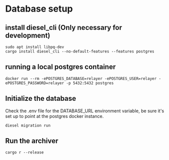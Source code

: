 # Database setup

## install diesel_cli (Only necessary for development)
```command
sudo apt install libpq-dev
cargo install diesel_cli --no-default-features --features postgres
```

## running a local postgres container

`docker run --rm -ePOSTGRES_DATABASE=relayer -ePOSTGRES_USER=relayer -ePOSTGRES_PASSWORD=relayer -p 5432:5432 postgres`

## Initialize the database

Check the .env file for the DATABASE_URL environment variable, be sure it's set up to point at the postgres docker instance.

`diesel migration run`

## Run the archiver

`cargo r --release`
